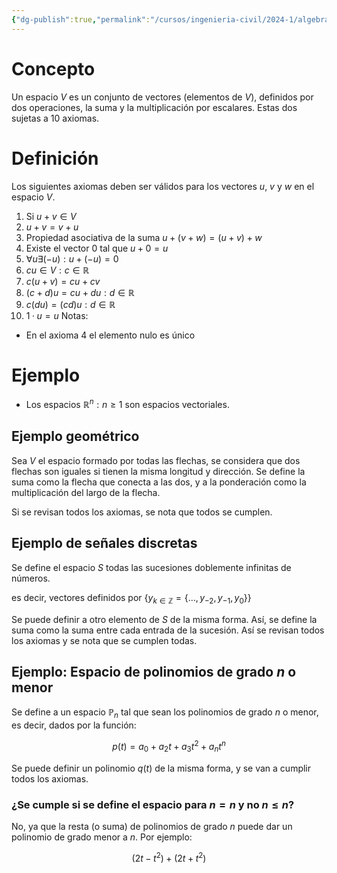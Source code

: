 ```yaml
---
{"dg-publish":true,"permalink":"/cursos/ingenieria-civil/2024-1/algebra-lineal/5-subespacios-y-dimension/espacio-vectorial/","tags":["I2MAT1203"]}
---
```


# Concepto

Un espacio $V$ es un conjunto de vectores (elementos de $V$), definidos por dos operaciones, la suma y la multiplicación por escalares. Estas dos sujetas a 10 axiomas.

# Definición

Los siguientes axiomas deben ser válidos para los vectores $u$, $v$ y $w$ en el espacio $V$.

1. Si $u+v\in V$
2. $u+v=v+u$
3. Propiedad asociativa de la suma $u+(v+w)=(u+v)+w$
4. Existe el vector $0$ tal que $u+0=u$
5. $\forall u \exists(-u):u+(-u)=0$
6. $cu\in V:c\in\mathbb{R}$
7. $c(u+v)=cu+cv$
8. $(c+d)u=cu+du:d\in\mathbb{R}$
9. $c(du)=(cd)u:d\in\mathbb{R}$
10. $1·u=u$
Notas:
- En el axioma $4$ el elemento nulo es único
# Ejemplo
- Los espacios $\mathbb{R}^{n}:n\geq 1$ son espacios vectoriales.
## Ejemplo geométrico

Sea $V$ el espacio formado por todas las flechas, se considera que dos flechas son iguales si tienen la misma longitud y dirección. Se define la suma como la flecha que conecta a las dos, y a la ponderación como la multiplicación del largo de la flecha.

Si se revisan todos los axiomas, se nota que todos se cumplen.

## Ejemplo de señales discretas

Se define el espacio $S$ todas las sucesiones doblemente infinitas de números.

es decir, vectores definidos por $\{ y_{k\in\mathbb{Z}}=\{ \dots, y_{-2},y_{-1},y_{0}  \} \}$

Se puede definir a otro elemento de $S$ de la misma forma. Así, se define la suma como la suma entre cada entrada de la sucesión. Así se revisan todos los axiomas y se nota que se cumplen todas.

## Ejemplo: Espacio de polinomios de grado $n$ o menor

Se define a un espacio $\mathbb{P}_{n}$ tal que sean los polinomios de grado $n$ o menor, es decir, dados por la función:

$$
p(t)=a_{0}+a_{2}t+a_{3}t^{2}+a_{n}t^{n}
$$

Se puede definir un polinomio $q(t)$ de la misma forma, y se van a cumplir todos los axiomas.

### ¿Se cumple si se define el espacio para $n=n$ y no $n\leq n$?

No, ya que la resta (o suma) de polinomios de grado $n$ puede dar un polinomio de grado menor a $n$. Por ejemplo:

$$
(2t-t^{2})+(2t+t^{2})
$$